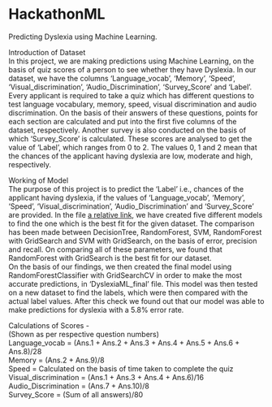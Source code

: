 # HackathonML
Predicting Dyslexia using Machine Learning.

Introduction of Dataset <br />
In this project, we are making predictions using Machine Learning, on the basis of quiz scores of a person to see whether they have Dyslexia. In our dataset, we have the columns ‘Language_vocab’, ‘Memory’, ‘Speed’, ‘Visual_discrimination’, ‘Audio_Discrimination’, ‘Survey_Score’ and ‘Label’. Every applicant is required to take a quiz which has different questions to test language vocabulary, memory, speed, visual discrimination and audio discrimination. On the basis of their answers of these questions, points for each section are calculated and put into the first five columns of the dataset, respectively. Another survey is also conducted on the basis of which ‘Survey_Score’ is calculated. These scores are analysed to get the value of ‘Label’, which ranges from 0 to 2. The values 0, 1 and 2 mean that the chances of the applicant having dyslexia are low, moderate and high, respectively. 

Working of Model <br />
The purpose of this project is to predict the ‘Label’ i.e., chances of the applicant having dyslexia, if the values of ‘Language_vocab’, ‘Memory’, ‘Speed’, ‘Visual_discrimination’, ‘Audio_Discrimination’ and ‘Survey_Score’ are provided. In the file [a relative link](DyslexiaML.pynb), we have created five different models to find the one which is the best fit for the given dataset. The comparison has been made between DecisionTree, RandomForest, SVM, RandomForest with GridSearch and SVM with GridSearch, on the basis of error, precision and recall. On comparing all of these parameters, we found that RandomForest with GridSearch is the best fit for our dataset. <br />
On the basis of our findings, we then created the final model using RandomForestClassifier with GridSearchCV in order to make the most accurate predictions, in ‘DyslexiaML_final’ file. This model was then tested on a new dataset to find the labels, which were then compared with the actual label values. After this check we found out that our model was able to make predictions for dyslexia with a 5.8% error rate.

Calculations of Scores - <br />
(Shown as per respective question numbers)<br />
Language_vocab = (Ans.1 + Ans.2 + Ans.3 + Ans.4 + Ans.5 + Ans.6 + Ans.8)/28<br />
Memory = (Ans.2 + Ans.9)/8 <br />
Speed = Calculated on the basis of time taken to complete the quiz <br />
Visual_discrimination = (Ans.1 + Ans.3 + Ans.4 + Ans.6)/16 <br />
Audio_Discrimination = (Ans.7 + Ans.10)/8 <br />
Survey_Score = (Sum of all answers)/80 <br />


